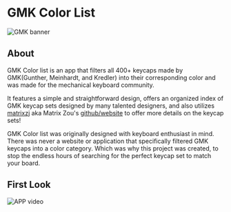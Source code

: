 # GMK Color List

![GMK banner](https://i.imgur.com/lvDlfrU.png)


## About


GMK Color list is an app that filters all 400+ keycaps made by GMK(Gunther, Meinhardt, and Kredler) into their corresponding color and was made for the mechanical  keyboard community. 

It features a simple and straightforward design, offers an organized index of GMK keycap sets designed by many talented designers, and also utilizes [matrixzj](https://matrixzj.github.io/resume/) aka Matrix Zou's [github/website](https://matrixzj.github.io/docs/gmk-keycaps) to offer more details on the keycap sets! 

GMK Color list was originally designed with keyboard enthusiast in mind. There was never a website or application that specifically filtered GMK keycaps into a color category. Which was why this project was created, to stop the endless hours of searching for the perfect keycap set to match your board. 

## First Look

![APP video](https://media0.giphy.com/media/YsooJvYr3xb2EaUQnx/giphy.gif?cid=790b7611e57cd84f35903e80e2fce52167a16978ff7a9f9c&rid=giphy.gif&ct=g)


